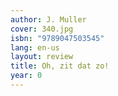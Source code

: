```yaml
---
author: J. Muller
cover: 340.jpg
isbn: "9789047503545"
lang: en-us
layout: review
title: Oh, zit dat zo!
year: 0
---
```

